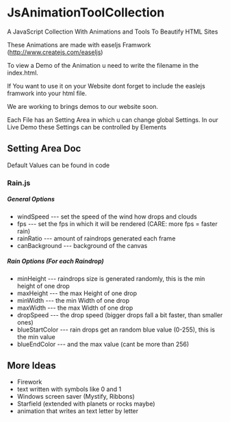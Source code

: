 # JsAnimationToolCollection
A JavaScript Collection With Animations and Tools To Beautify HTML Sites

These Animations are made with easeljs Framwork (http://www.createjs.com/easeljs)

To view a Demo of the Animation u need to write the filename in the index.html.

If You want to use it on your Website dont forget to include the easlejs framwork into your html file.

We are working to brings demos to our website soon.

Each File has an Setting Area in which u can change global Settings. In our Live Demo these Settings can be controlled by Elements

## Setting Area Doc
Default Values can be found in code
### Rain.js
##### General Options
* windSpeed --- set the speed of the wind how drops and clouds
*	fps --- set the fps in which it will be rendered (CARE: more fps = faster rain)
*	rainRatio --- amount of raindrops generated each frame
* canBackground --- background of the canvas

##### Rain Options (For each Raindrop)
* minHeight --- raindrops size is generated randomly, this is the min height of one drop
*	maxHeight --- the max Height of one drop
*	minWidth --- the min Width of one drop
*	maxWidth --- the max Width of one drop
*	dropSpeed --- the drop speed (bigger drops fall a bit faster, than smaller ones)
*	blueStartColor --- rain drops get an random blue value (0-255), this is the min value
*	blueEndColor ---	and the max value (cant be more than 256)
  
## More Ideas
* Firework
* text written with symbols like 0 and 1
* Windows screen saver (Mystify, Ribbons)
* Starfield (extended with planets or rocks maybe)
* animation that writes an text letter by letter
